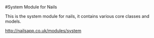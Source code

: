 #System Module for Nails

This is the system module for nails, it contains various core classes and models.

http://nailsapp.co.uk/modules/system